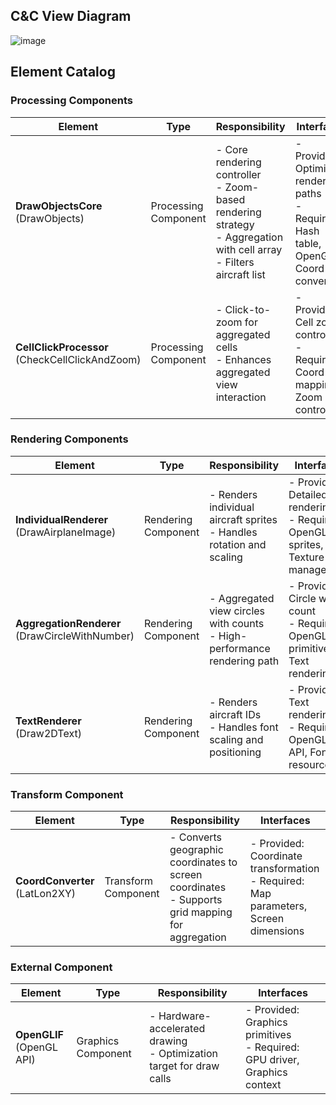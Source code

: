 ## C&C View Diagram
![image](https://github.com/user-attachments/assets/f716576f-f1a5-4c4b-9bd8-f2a8d25fb9d0)


## Element Catalog
### Processing Components
| Element                                           | Type                 | Responsibility                                                                                                    | Interfaces                                                                             |
| ------------------------------------------------- | -------------------- | ----------------------------------------------------------------------------------------------------------------- | -------------------------------------------------------------------------------------- |
| **DrawObjectsCore** </br>(DrawObjects)               | Processing Component | - Core rendering controller</br> - Zoom-based rendering strategy</br> - Aggregation with cell array</br> - Filters aircraft list | - Provided: Optimized rendering paths<br/> - Required: Hash table, OpenGL, Coord conversion |
| **CellClickProcessor** </br>(CheckCellClickAndZoom)  | Processing Component | - Click-to-zoom for aggregated cells</br> - Enhances aggregated view interaction                                       | - Provided: Cell zoom control<br/> - Required: Coord mapping, Zoom control                  |


### Rendering Components
| Element                                           | Type                | Responsibility                                                          | Interfaces                                                                    |
| ------------------------------------------------- | ------------------- | ----------------------------------------------------------------------- | ----------------------------------------------------------------------------- |
| **IndividualRenderer** </br>(DrawAirplaneImage)        | Rendering Component | - Renders individual aircraft sprites </br> - Handles rotation and scaling    | - Provided: Detailed rendering<br/> - Required: OpenGL sprites, Texture management |
| **AggregationRenderer** </br>(DrawCircleWithNumber)  | Rendering Component | - Aggregated view circles with counts </br>- High-performance rendering path | - Provided: Circle with count<br/> - Required: OpenGL primitives, Text rendering   |
| **TextRenderer** </br>(Draw2DText)                     | Rendering Component | - Renders aircraft IDs</br> - Handles font scaling and positioning           | - Provided: Text rendering<br/> - Required: OpenGL text API, Font resources        |

### Transform Component
| Element                        | Type                | Responsibility                                                                                  | Interfaces                                                                          |
| ------------------------------ | ------------------- | ----------------------------------------------------------------------------------------------- | ----------------------------------------------------------------------------------- |
| **CoordConverter** </br>(LatLon2XY) | Transform Component | - Converts geographic coordinates to screen coordinates</br> - Supports grid mapping for aggregation | - Provided: Coordinate transformation<br/> - Required: Map parameters, Screen dimensions |

### External Component
| Element                             | Type               | Responsibility                                                      | Interfaces                                                               |
| ----------------------------------- | ------------------ | ------------------------------------------------------------------- | ------------------------------------------------------------------------ |
| **OpenGLIF** </br>(OpenGL API)           | Graphics Component | - Hardware-accelerated drawing</br> - Optimization target for draw calls | - Provided: Graphics primitives<br/> - Required: GPU driver, Graphics context |
